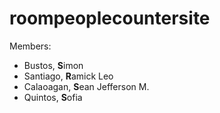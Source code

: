# roompeoplecountersite
Members:
- Bustos, **S**imon
- Santiago, **R**amick Leo
- Calaoagan, **S**ean Jefferson M.
- Quintos, **S**ofia
